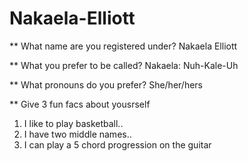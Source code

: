 # Nakaela-Elliott
** What name are you registered under?
Nakaela Elliott

** What you prefer to be called?
Nakaela: Nuh-Kale-Uh

** What pronouns do you prefer?
She/her/hers

** Give 3 fun facs about yousrself
1. I like to play basketball..
2. I have two middle names..
3. I can play a 5 chord progression on the guitar
